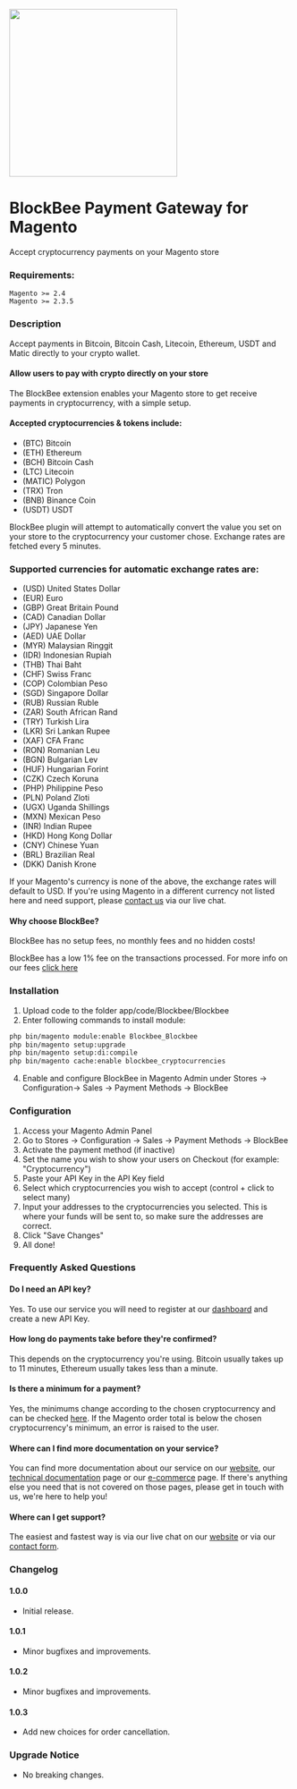 [<img src="https://blockbee.io/static/assets/images/blockbee_logo_nospaces.png" width="300"/>](image.png)

# BlockBee Payment Gateway for Magento
Accept cryptocurrency payments on your Magento store

### Requirements:

```
Magento >= 2.4
Magento >= 2.3.5
```

### Description

Accept payments in Bitcoin, Bitcoin Cash, Litecoin, Ethereum, USDT and Matic directly to your crypto wallet.

#### Allow users to pay with crypto directly on your store

The BlockBee extension enables your Magento store to get receive payments in cryptocurrency, with a simple setup.

#### Accepted cryptocurrencies & tokens include:

* (BTC) Bitcoin
* (ETH) Ethereum
* (BCH) Bitcoin Cash
* (LTC) Litecoin
* (MATIC) Polygon
* (TRX) Tron
* (BNB) Binance Coin
* (USDT) USDT

BlockBee plugin will attempt to automatically convert the value you set on your store to the cryptocurrency your customer chose.
Exchange rates are fetched every 5 minutes.

### Supported currencies for automatic exchange rates are:

* (USD) United States Dollar
* (EUR) Euro
* (GBP) Great Britain Pound
* (CAD) Canadian Dollar
* (JPY) Japanese Yen
* (AED) UAE Dollar
* (MYR) Malaysian Ringgit
* (IDR) Indonesian Rupiah
* (THB) Thai Baht
* (CHF) Swiss Franc
* (COP) Colombian Peso
* (SGD) Singapore Dollar
* (RUB) Russian Ruble
* (ZAR) South African Rand
* (TRY) Turkish Lira
* (LKR) Sri Lankan Rupee
* (XAF) CFA Franc
* (RON) Romanian Leu
* (BGN) Bulgarian Lev
* (HUF) Hungarian Forint
* (CZK) Czech Koruna
* (PHP) Philippine Peso
* (PLN) Poland Zloti
* (UGX) Uganda Shillings
* (MXN) Mexican Peso
* (INR) Indian Rupee
* (HKD) Hong Kong Dollar
* (CNY) Chinese Yuan
* (BRL) Brazilian Real
* (DKK) Danish Krone

If your Magento's currency is none of the above, the exchange rates will default to USD.
If you're using Magento in a different currency not listed here and need support, please [contact us](https://blockbee.io/contacts/) via our live chat.

#### Why choose BlockBee?

BlockBee has no setup fees, no monthly fees and no hidden costs!

BlockBee has a low 1% fee on the transactions processed.
For more info on our fees [click here](https://blockbee.io/fees/)

### Installation

1. Upload code to the folder app/code/Blockbee/Blockbee
2. Enter following commands to install module:
```bash
php bin/magento module:enable Blockbee_Blockbee
php bin/magento setup:upgrade 
php bin/magento setup:di:compile 
php bin/magento cache:enable blockbee_cryptocurrencies
```

4. Enable and configure BlockBee in Magento Admin under Stores -> Configuration-> Sales -> Payment Methods -> BlockBee


### Configuration


1. Access your Magento Admin Panel 
2. Go to Stores -> Configuration -> Sales -> Payment Methods -> BlockBee 
3. Activate the payment method (if inactive) 
4. Set the name you wish to show your users on Checkout (for example: "Cryptocurrency") 
5. Paste your API Key in the API Key field
6. Select which cryptocurrencies you wish to accept (control + click to select many) 
7. Input your addresses to the cryptocurrencies you selected. This is where your funds will be sent to, so make sure the addresses are correct. 
8. Click "Save Changes" 
9. All done!


### Frequently Asked Questions

#### Do I need an API key?

Yes. To use our service you will need to register at our [dashboard](https://dash.blockbee.io/) and create a new API Key.

#### How long do payments take before they're confirmed?

This depends on the cryptocurrency you're using. Bitcoin usually takes up to 11 minutes, Ethereum usually takes less than a minute.

#### Is there a minimum for a payment?

Yes, the minimums change according to the chosen cryptocurrency and can be checked [here](https://blockbee.io/fees).
If the Magento order total is below the chosen cryptocurrency's minimum, an error is raised to the user.

#### Where can I find more documentation on your service?

You can find more documentation about our service on our [website](https://blockbee.io/), our [technical documentation](https://docs.blockbee.io/) page or our [e-commerce](https://blockbee.io/ecommerce/) page.
If there's anything else you need that is not covered on those pages, please get in touch with us, we're here to help you!

#### Where can I get support?

The easiest and fastest way is via our live chat on our [website](https://blockbee.io) or via our [contact form](https://blockbee.io/contacts/).

### Changelog 

#### 1.0.0
* Initial release.

#### 1.0.1
* Minor bugfixes and improvements.

#### 1.0.2
* Minor bugfixes and improvements.

#### 1.0.3
* Add new choices for order cancellation.

### Upgrade Notice
* No breaking changes.
